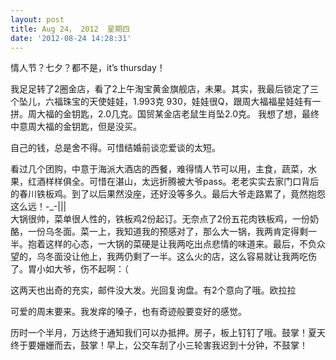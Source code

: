 ```yaml
---
layout: post
title: Aug 24， 2012  星期四
date: '2012-08-24 14:28:31'
---
```



 情人节？七夕？都不是，it’s thursday！

 我足足转了2圈金店，看了2上午淘宝黄金旗舰店，未果。其实，我最后锁定了三个坠儿，六福珠宝的天使娃娃，1.993克 930，娃娃很Q，跟周大福福星娃娃有一拼。周大福的金钥匙，2.0几克。国贸某金店老鼠生肖坠2.0克。 我想了想，最终中意周大福的金钥匙，但是没买。

 自己的钱，总是舍不得。可惜结婚前谈恋爱谈的太短。

 看过几个团购，中意于海派大酒店的西餐，难得情人节可以用，主食，蔬菜，水果，红酒样样俱全。可惜在湛山，太远折腾被大爷pass。老老实实去家门口背后的春川铁板鸡。到了以后果然没座，还好没等多久。最后大爷走路累了，竟然抱怨这么远！-_-|||  
 大锅很帅，菜单很人性的，铁板鸡2份起订。无奈点了2份五花肉铁板鸡，一份奶酪，一份乌冬面。菜一上，我知道我的预感对了，那么大一锅，我两肯定得剩一半。抱着这样的心态，一大锅的菜硬是让我两吃出点悲情的味道来。最后，不负众望的，乌冬面没让他上，我两仍剩了一半。这么火的店，这么容易就让我两吃伤了。胃小如大爷，伤不起啊：（

 这两天也出奇的充实，邮件没大发。光回复询盘。有2个意向了哦。欧拉拉

 可爱的周末要来。我发痒的嗓子，也有奇迹般要变好的感觉。

 历时一个半月，万达终于通知我们可以办抵押。房子，板上钉钉了哦。鼓掌！夏天终于要姗姗而去，鼓掌！早上，公交车刮了小三轮害我迟到十分钟，不鼓掌！


